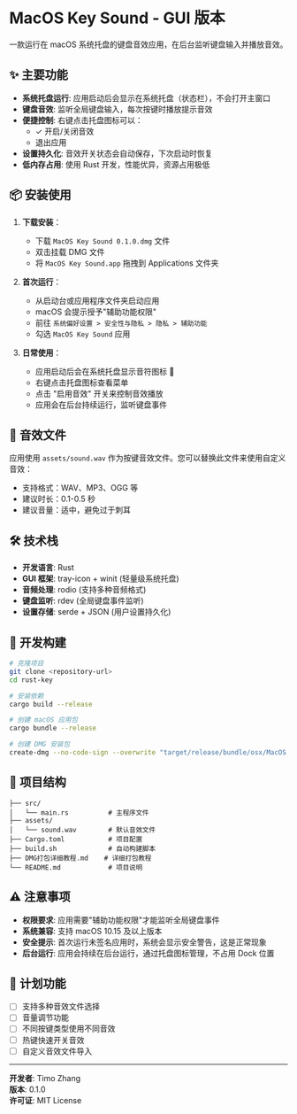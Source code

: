 # MacOS Key Sound - GUI 版本

一款运行在 macOS 系统托盘的键盘音效应用，在后台监听键盘输入并播放音效。

## ✨ 主要功能

- **系统托盘运行**: 应用启动后会显示在系统托盘（状态栏），不会打开主窗口
- **键盘音效**: 监听全局键盘输入，每次按键时播放提示音效
- **便捷控制**: 右键点击托盘图标可以：
  - ✓ 开启/关闭音效
  - 退出应用
- **设置持久化**: 音效开关状态会自动保存，下次启动时恢复
- **低内存占用**: 使用 Rust 开发，性能优异，资源占用极低

## 📦 安装使用

1. **下载安装**：

   - 下载 `MacOS Key Sound 0.1.0.dmg` 文件
   - 双击挂载 DMG 文件
   - 将 `MacOS Key Sound.app` 拖拽到 Applications 文件夹

2. **首次运行**：

   - 从启动台或应用程序文件夹启动应用
   - macOS 会提示授予"辅助功能权限"
   - 前往 `系统偏好设置 > 安全性与隐私 > 隐私 > 辅助功能`
   - 勾选 `MacOS Key Sound` 应用

3. **日常使用**：
   - 应用启动后会在系统托盘显示音符图标 🎵
   - 右键点击托盘图标查看菜单
   - 点击 "启用音效" 开关来控制音效播放
   - 应用会在后台持续运行，监听键盘事件

## 🎵 音效文件

应用使用 `assets/sound.wav` 作为按键音效文件。您可以替换此文件来使用自定义音效：

- 支持格式：WAV、MP3、OGG 等
- 建议时长：0.1-0.5 秒
- 建议音量：适中，避免过于刺耳

## 🛠 技术栈

- **开发语言**: Rust
- **GUI 框架**: tray-icon + winit (轻量级系统托盘)
- **音频处理**: rodio (支持多种音频格式)
- **键盘监听**: rdev (全局键盘事件监听)
- **设置存储**: serde + JSON (用户设置持久化)

## 🔧 开发构建

```bash
# 克隆项目
git clone <repository-url>
cd rust-key

# 安装依赖
cargo build --release

# 创建 macOS 应用包
cargo bundle --release

# 创建 DMG 安装包
create-dmg --no-code-sign --overwrite "target/release/bundle/osx/MacOS Key Sound.app" dist/
```

## 📂 项目结构

```
├── src/
│   └── main.rs          # 主程序文件
├── assets/
│   └── sound.wav        # 默认音效文件
├── Cargo.toml           # 项目配置
├── build.sh             # 自动构建脚本
├── DMG打包详细教程.md    # 详细打包教程
└── README.md            # 项目说明
```

## ⚠️ 注意事项

- **权限要求**: 应用需要"辅助功能权限"才能监听全局键盘事件
- **系统兼容**: 支持 macOS 10.15 及以上版本
- **安全提示**: 首次运行未签名应用时，系统会显示安全警告，这是正常现象
- **后台运行**: 应用会持续在后台运行，通过托盘图标管理，不占用 Dock 位置

## 🔮 计划功能

- [ ] 支持多种音效文件选择
- [ ] 音量调节功能
- [ ] 不同按键类型使用不同音效
- [ ] 热键快速开关音效
- [ ] 自定义音效文件导入

---

**开发者**: Timo Zhang  
**版本**: 0.1.0  
**许可证**: MIT License
